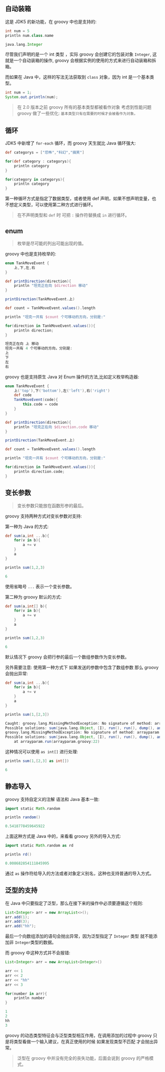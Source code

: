 ## 自动装箱

这是 JDK5 的新功能，在 groovy 中也是支持的:

```groovy
int num = 5
println num.class.name

java.lang.Integer
```

尽管我们声明的是一个 int 类型 ，实际 groovy 会创建它的包装对象 `Integer`, 这就是一个自动装箱的操作, groovy 会根据实例的使用的方式来进行自动装箱和拆箱。


而如果在 Java 中，这样的写法无法获取到 `class` 对象，因为 int 是一个基本类型。

```java
int num = 1;
System.out.println(num);
```


> 在 2.0 版本之前 groovy 所有的基本类型都被看作对象 考虑到性能问题 groovy 做了一些优化: `基本类型只有在需要的时候才会被看作为对象。`


## 循环 

JDK5 中新增了 `for-each` 循环，而 groovy 天生就比 Java 循环强大:

```groovy
def categorys = ["恐怖","科幻","搞笑"]

for(def category : categorys){
	println category
}

for(category in categorys){
	println category
}
```

第一种循环方式是指定了数据类型，或者使用 def 声明，如果不想声明变量，也不想定义类型，可以使用第二种方式进行循环。

> 在不声明类型和 `def` 时 可把 `:` 操作符替换成 `in` 进行循环。


## enum

> 枚举是尽可能的列出可能出现的值。

groovy 中也是支持枚举的:

```groovy
enum TankMoveEvent {
	上,下,左,右
}

def printDirection(direction){
	println "坦克正在向 $direction 移动"
}

printDirection(TankMoveEvent.上)

def count = TankMoveEvent.values().length

println "坦克一共有 $count 个可移动的方向，分别是:"

for(direction in TankMoveEvent.values()){
	println direction;
}

坦克正在向 上 移动
坦克一共有 4 个可移动的方向，分别是:
上
下
左
右
```

groovy 也是支持原生 Java 对 Enum 操作的方法,比如定义枚举构造器:

```groovy
enum TankMoveEvent {
	上('top'),下('bottom'),左('left'),右('right')
	def code
	TankMoveEvent(code){
		this.code = code
	}
}

def printDirection(direction){
	println "坦克正在向 $direction.code 移动"
}

printDirection(TankMoveEvent.上)

def count = TankMoveEvent.values().length

println "坦克一共有 $count 个可移动的方向，分别是:"

for(direction in TankMoveEvent.values()){
	println direction.code;
}
```

## 变长参数

> 变长参数只能放在函数形参的最后。

groovy 支持两种方式对变长参数对支持:

第一种为 Java 的方式:

```groovy
def sum(a,int ...b){
	for(v in b){
		a += v
	}
	a
}

println sum(1,2,3)

6
```
使用省略号 `...` 表示一个变长参数。

第二种为 groovy 默认的方式:

```groovy
def sum(a,int[] b){
	for(v in b){
		a += v
	}
	a
}

println sum(1,2,3)

6 
```
默认情况下 groovy 会把行参的最后一个数组参数作为变长参数。

另外需要注意: 使用第一种方式下 如果发送的参数中包含了数组参数 那么 groovy 会抛出异常:

```groovy
def sum(a,int ...b){
	for(v in b){
		a += v
	}
	a
}

println sum(1,[2,3])

Caught: groovy.lang.MissingMethodException: No signature of method: arrayparam.sum() is applicable for argument types: (Integer, ArrayList) values: [1, [2, 3]]
Possible solutions: sum(java.lang.Object, [I), run(), run(), dump(), any(), use(java.lang.Class, groovy.lang.Closure)
groovy.lang.MissingMethodException: No signature of method: arrayparam.sum() is applicable for argument types: (Integer, ArrayList) values: [1, [2, 3]]
Possible solutions: sum(java.lang.Object, [I), run(), run(), dump(), any(), use(java.lang.Class, groovy.lang.Closure)
	at arrayparam.run(arrayparam.groovy:22)

```

这种情况可以使用 `as int[]` 进行处理:

```groovy
println sum(1,[2,3] as int[])

6
```

## 静态导入

groovy 支持自定义的注解 语法和 Java 基本一致:

```groovy
import static Math.random

println random()

0.5418778459645922
```

上面这种方式是 Java 中的，来看看 groovy 另外的导入方式:

```groovy
import static Math.random as rd

println rd()

0.008682854111845995
```

通过 `as` 操作符给导入的方法或者对象定义别名，这种也支持普通的导入方式。


## 泛型的支持

在 Java 中只要指定了泛型，那么在接下来的操作中必须要遵循这个规则:

```java
List<Integer> arr = new ArrayList<>();
arr.add(1);
arr.add(3);
arr.add("hh");
```

最后一个向数组添加的语句会抛出异常，因为泛型指定了 `Integer` 类型 就不能添加非 `Integer`类型的数据。

而 groovy 中这种方式并不会报错:

```groovy
List<Integer> arr = new ArrayList<Integer>()

arr << 1
arr << 2
arr << "hh"
arr << 3

for(number in arr){
	println number 
}

1
2
hh
3
```

groovy 的动态类型特征会与泛型类型相互作用，在调用添加的过程中 groovy 只是将类型看做一个输入建议，在真正使用的时候 如果发现类型不匹配 才会抛出异常。

> 泛型在 groovy 中并没有完全的丧失功能，后面会说到 groovy 的严格模式。
